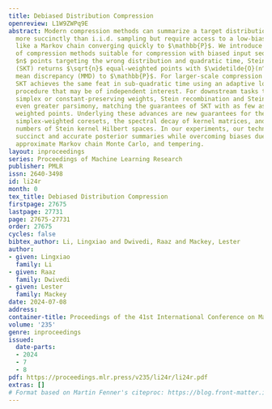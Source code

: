 ```yaml
---
title: Debiased Distribution Compression
openreview: L1W9ZWPq9E
abstract: Modern compression methods can summarize a target distribution $\mathbb{P}$
  more succinctly than i.i.d. sampling but require access to a low-bias input sequence
  like a Markov chain converging quickly to $\mathbb{P}$. We introduce a new suite
  of compression methods suitable for compression with biased input sequences. Given
  $n$ points targeting the wrong distribution and quadratic time, Stein kernel thinning
  (SKT) returns $\sqrt{n}$ equal-weighted points with $\widetilde{O}(n^{-1/2})$ maximum
  mean discrepancy (MMD) to $\mathbb{P}$. For larger-scale compression tasks, low-rank
  SKT achieves the same feat in sub-quadratic time using an adaptive low-rank debiasing
  procedure that may be of independent interest. For downstream tasks that support
  simplex or constant-preserving weights, Stein recombination and Stein Cholesky achieve
  even greater parsimony, matching the guarantees of SKT with as few as $\text{poly-log}(n)$
  weighted points. Underlying these advances are new guarantees for the quality of
  simplex-weighted coresets, the spectral decay of kernel matrices, and the covering
  numbers of Stein kernel Hilbert spaces. In our experiments, our techniques provide
  succinct and accurate posterior summaries while overcoming biases due to burn-in,
  approximate Markov chain Monte Carlo, and tempering.
layout: inproceedings
series: Proceedings of Machine Learning Research
publisher: PMLR
issn: 2640-3498
id: li24r
month: 0
tex_title: Debiased Distribution Compression
firstpage: 27675
lastpage: 27731
page: 27675-27731
order: 27675
cycles: false
bibtex_author: Li, Lingxiao and Dwivedi, Raaz and Mackey, Lester
author:
- given: Lingxiao
  family: Li
- given: Raaz
  family: Dwivedi
- given: Lester
  family: Mackey
date: 2024-07-08
address:
container-title: Proceedings of the 41st International Conference on Machine Learning
volume: '235'
genre: inproceedings
issued:
  date-parts:
  - 2024
  - 7
  - 8
pdf: https://proceedings.mlr.press/v235/li24r/li24r.pdf
extras: []
# Format based on Martin Fenner's citeproc: https://blog.front-matter.io/posts/citeproc-yaml-for-bibliographies/
---
```

